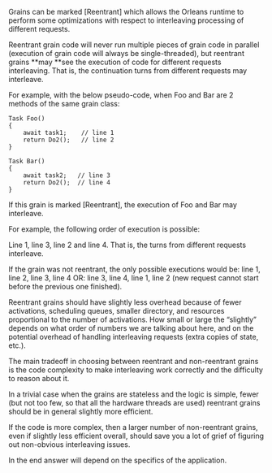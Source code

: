Grains can be marked [Reentrant] which allows the Orleans runtime to perform some optimizations with respect to interleaving processing of different requests.

 Reentrant grain code will never run multiple pieces of grain code in parallel (execution of grain code will always be single-threaded), but reentrant grains **may **see the execution of code for different requests interleaving. That is, the continuation turns from different requests may interleave.

 For example, with the below pseudo-code, when Foo and Bar are 2 methods of the same grain class:


    Task Foo()
    {
        await task1;    // line 1
        return Do2();   // line 2
    }

    Task Bar()
    {
        await task2;   // line 3
        return Do2();  // line 4
    }


 If this grain is marked [Reentrant], the execution of Foo and Bar may interleave. 

 For example, the following order of execution is possible:

 Line 1, line 3, line 2 and line 4. That is, the turns from different requests interleave.

 If the grain was not reentrant, the only possible executions would be: line 1, line 2, line 3, line 4 OR: line 3, line 4, line 1, line 2 (new request cannot start before the previous one finished).

 Reentrant grains should have slightly less overhead because of fewer activations, scheduling queues, smaller directory, and resources proportional to the number of activations. How small or large the “slightly” depends on what order of numbers we are talking about here, and on the potential overhead of handling interleaving requests (extra copies of state, etc.). 

 The main tradeoff in choosing between reentrant and non-reentrant grains is the code complexity to make interleaving work correctly and the difficulty to reason about it. 

 In a trivial case when the grains are stateless and the logic is simple, fewer (but not too few, so that all the hardware threads are used) reentrant grains should be in general slightly more efficient. 

 If the code is more complex, then a larger number of non-reentrant grains, even if slightly less efficient overall, should save you a lot of grief of figuring out non-obvious interleaving issues. 

 In the end answer will depend on the specifics of the application.